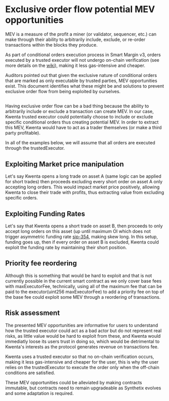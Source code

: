 # Exclusive order flow potential MEV opportunities

MEV is a measure of the profit a miner (or validator, sequencer, etc.) can make through their ability to arbitrarily include, exclude, or re-order transactions within the blocks they produce.

As part of conditional orders execution process in Smart Margin v3, orders executed by a trusted executor will not undergo on-chain verification (see more details on the [wiki](https://github.com/Kwenta/smart-margin-v3/wiki/Conditional-Orders)), making it less gas-intensive and cheaper.

Auditors pointed out that given the exclusive nature of conditional orders that are marked as only executable by trusted parties, MEV opportunities exist. This document identifies what these might be and solutions to prevent exclusive order flow from being exploited by ourselves.
## 
Having exclusive order flow can be a bad thing because the ability to arbitrarily include or exclude a transaction can create MEV. In our case, Kwenta trusted executor could potentially choose to include or exclude specific conditional orders thus creating potential MEV.
In order to extract this MEV, Kwenta would have to act as a trader themselves (or make a third party profitable).

In all of the examples below, we will assume that all orders are executed through the trustedExecutor.

## Exploiting Market price manipulation

Let's say Kwenta opens a long trade on asset A (same logic can be applied for short trades) then proceeds excluding every short order on asset A only accepting long orders. This would impact market price positively, allowing Kwenta to close their trade with profits, thus extracting value from excluding specific orders.

## Exploiting Funding Rates

Let's say that Kwenta opens a short trade on asset B, then proceeds to only accept long orders on this asset (up until maximum OI which does not trigger asymmetric funding rate [sip-354](https://sips.synthetix.io/sips/sip-354/), making skew long. In this setup, funding goes up, then if every order on asset B is excluded, Kwenta could exploit the funding rate by maintaining their short position.

## Priority fee reordering

Although this is something that would be hard to exploit and that is not currently possible in the current smart contract as we only cover base fees with maxExecutorFee, technically, using all of the maximum fee that can be paid to the executor(uint256 maxExecutorFee) to add a priority fee on top of the base fee could exploit some MEV through a reordering of transactions.

## Risk assessment

The presented MEV opportunities are informative for users to understand how the trusted executor could act as a bad actor but do not represent real risks, as little value would be hard to exploit from these, and Kwenta would immediatly loose its users trust in doing so, which would be detrimental to Kwenta's interests as the protocol generates revenue on transactions fee.

Kwenta uses a trusted executor so that no on-chain verification occurs, making it less gas-intensive and cheaper for the user, this is why the user relies on the trustedExecutor to execute the order only when the off-chain conditions are satisfied.

These MEV opportunities could be alleviated by making contracts immutable, but contracts need to remain upgradeable as Synthetix evolves and some adaptation is required.